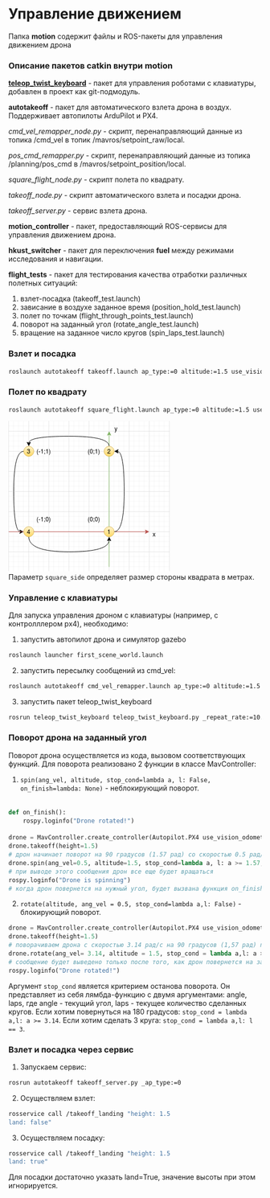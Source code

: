 # Управление движением
Папка **motion** содержит файлы и ROS-пакеты для управления движением дрона

### Описание пакетов catkin внутри motion

[**teleop_twist_keyboard**]((https://github.com/ros-teleop/teleop_twist_keyboard) ) - пакет для управления роботами с клавиатуры, добавлен в проект как git-подмодуль.  

**autotakeoff** - пакет для автоматического взлета дрона в воздух. Поддерживает автопилоты ArduPilot и PX4.  

*cmd_vel_remapper_node.py* - скрипт, перенаправляющий данные из топика /cmd_vel в топик /mavros/setpoint_raw/local.  

*pos_cmd_remapper.py* - скрипт, перенаправляющий данные из топика /planning/pos_cmd в /mavros/setpoint_position/local.  

*square_flight_node.py* - скрипт полета по квадрату.  

*takeoff_node.py* - скрипт автоматического взлета и посадки дрона.  

*takeoff_server.py* - сервис взлета дрона.  

**motion_controller** - пакет, предоставляющий ROS-сервисы для управления движением дрона.  

**hkust_switcher** - пакет для переключения **fuel** между режимами исследования и навигации.  

**flight_tests** - пакет для тестирования качества отработки различных полетных ситуаций:  
1. взлет-посадка (takeoff_test.launch)  
2. зависание в воздухе заданное время (position_hold_test.launch)  
3. полет по точкам (flight_through_points_test.launch)  
4. поворот на заданный угол (rotate_angle_test.launch)  
5. вращение на заданное число кругов (spin_laps_test.launch)

### Взлет и посадка 
```bash
roslaunch autotakeoff takeoff.launch ap_type:=0 altitude:=1.5 use_vision_odometry:=0 square_side:=0.5
```  
### Полет по квадрату  
```bash
roslaunch autotakeoff square_flight.launch ap_type:=0 altitude:=1.5 use_vision_odometry:=0
```  


![](square.png)  
Параметр ```square_side``` определяет размер стороны квадрата в метрах.  
### Управление с клавиатуры  
Для запуска управления дроном с клавиатуры (например, с контролллером px4), необходимо:
1) запустить автопилот дрона и симулятор gazebo
```bash
roslaunch launcher first_scene_world.launch
```
2) запустить пересылку сообщений из cmd_vel: 
```bash
roslaunch autotakeoff cmd_vel_remapper.launch ap_type:=0 altitude:=1.5 use_vision_odometry:=0 takeoff_on_msg:=1
```  
3) запустить пакет teleop_twist_keyboard
```bash
rosrun teleop_twist_keyboard teleop_twist_keyboard.py _repeat_rate:=10.0
```

### Поворот дрона на заданный угол  
Поворот дрона осуществляется из кода, вызовом соответствующих функций. Для поворота реализовано 2 функции в классе MavController:  
1. ```spin(ang_vel, altitude, stop_cond=lambda a, l: False, on_finish=lambda: None)``` - неблокирующий поворот.

```python  

def on_finish():
    rospy.loginfo("Drone rotated!")

drone = MavController.create_controller(Autopilot.PX4 use_vision_odometry=False)  
drone.takeoff(height=1.5)
# дрон начинает поворот на 90 градусов (1.57 рад) со скоростью 0.5 рад/с
drone.spin(ang_vel=0.5, altitude=1.5, stop_cond=lambda a, l: a >= 1.57, on_finish=on_finish)
# при выводе этого сообщения дрон все еще будет вращаться
rospy.loginfo("Drone is spinning")
# когда дрон повернется на нужный угол, будет вызвана функция on_finish()
```
2. ```rotate(altitude, ang_vel = 0.5, stop_cond=lambda a,l: False)``` - блокирующий поворот. 


```python  
drone = MavController.create_controller(Autopilot.PX4 use_vision_odometry=False)  
drone.takeoff(height=1.5)
# поворачиваем дрона с скоростью 3.14 рад/с на 90 градусов (1,57 рад) против часовой стрелки (ang_vel > 0)
drone.rotate(ang_vel= 3.14, altitude = 1.5, stop_cond = lambda a,l: a >= 1.57)  
# сообщение будет выведено только после того, как дрон повернется на заданный угол
rospy.loginfo("Drone rotated!")

```

Аргумент ```stop_cond``` является критерием останова поворота. Он представляет из себя лямбда-функцию с двумя аргументами: angle, laps, где angle - текущий угол, laps - текущее количество сделанных кругов. Если хотим повернуться на 180 градусов: ```stop_cond = lambda a,l: a >= 3.14```. Если хотим сделать 3 круга: ```stop_cond = lambda a,l: l == 3```.  

### Взлет и посадка через сервис

1. Запускаем сервис:  
```bash  
rosrun autotakeoff takeoff_server.py _ap_type:=0
```  

2. Осуществляем взлет:  
```bash  
rosservice call /takeoff_landing "height: 1.5
land: false" 
```  
3. Осуществляем посадку:  
```bash  
rosservice call /takeoff_landing "height: 1.5
land: true" 
```  
Для посадки достаточно указать land=True, значение высоты при этом игнорируется.  
